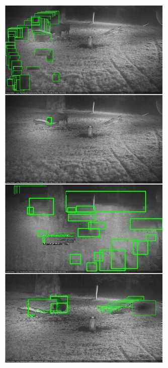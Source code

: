 ![20201103-173547-174551](in2/20201103/20201103-173547-174551_0_.jpg)
![20201103-174557-175601](in2/20201103/20201103-174557-175601_0_.jpg)
![20201103-175607-180610](in2/20201103/20201103-175607-180610_0_.jpg)
![20201103-180616-181619](in2/20201103/20201103-180616-181619_0_.jpg)
